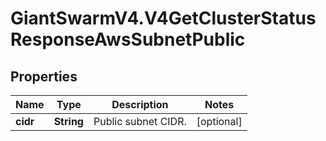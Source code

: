 # GiantSwarmV4.V4GetClusterStatusResponseAwsSubnetPublic

## Properties
Name | Type | Description | Notes
------------ | ------------- | ------------- | -------------
**cidr** | **String** | Public subnet CIDR. | [optional] 


